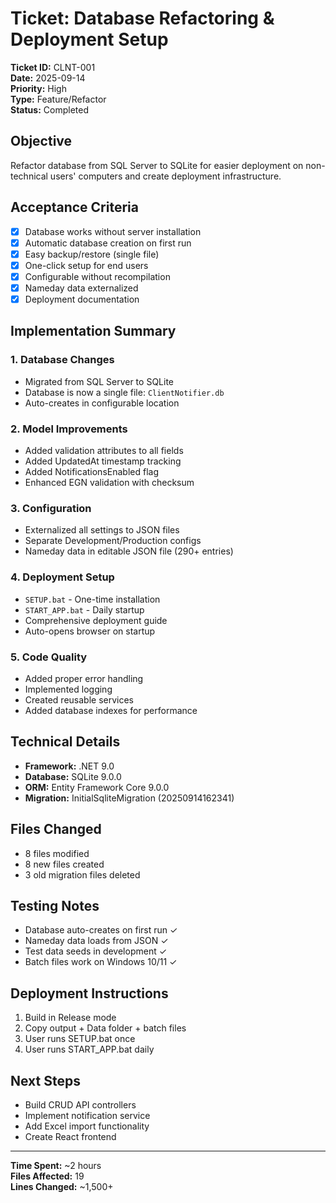 # Ticket: Database Refactoring & Deployment Setup

**Ticket ID:** CLNT-001  
**Date:** 2025-09-14  
**Priority:** High  
**Type:** Feature/Refactor  
**Status:** Completed

## Objective
Refactor database from SQL Server to SQLite for easier deployment on non-technical users' computers and create deployment infrastructure.

## Acceptance Criteria
- [x] Database works without server installation
- [x] Automatic database creation on first run
- [x] Easy backup/restore (single file)
- [x] One-click setup for end users
- [x] Configurable without recompilation
- [x] Nameday data externalized
- [x] Deployment documentation

## Implementation Summary

### 1. Database Changes
- Migrated from SQL Server to SQLite
- Database is now a single file: `ClientNotifier.db`
- Auto-creates in configurable location

### 2. Model Improvements
- Added validation attributes to all fields
- Added UpdatedAt timestamp tracking
- Added NotificationsEnabled flag
- Enhanced EGN validation with checksum

### 3. Configuration
- Externalized all settings to JSON files
- Separate Development/Production configs
- Nameday data in editable JSON file (290+ entries)

### 4. Deployment Setup
- `SETUP.bat` - One-time installation
- `START_APP.bat` - Daily startup
- Comprehensive deployment guide
- Auto-opens browser on startup

### 5. Code Quality
- Added proper error handling
- Implemented logging
- Created reusable services
- Added database indexes for performance

## Technical Details
- **Framework:** .NET 9.0
- **Database:** SQLite 9.0.0
- **ORM:** Entity Framework Core 9.0.0
- **Migration:** InitialSqliteMigration (20250914162341)

## Files Changed
- 8 files modified
- 8 new files created
- 3 old migration files deleted

## Testing Notes
- Database auto-creates on first run ✓
- Nameday data loads from JSON ✓
- Test data seeds in development ✓
- Batch files work on Windows 10/11 ✓

## Deployment Instructions
1. Build in Release mode
2. Copy output + Data folder + batch files
3. User runs SETUP.bat once
4. User runs START_APP.bat daily

## Next Steps
- Build CRUD API controllers
- Implement notification service
- Add Excel import functionality
- Create React frontend

---
**Time Spent:** ~2 hours  
**Files Affected:** 19  
**Lines Changed:** ~1,500+
